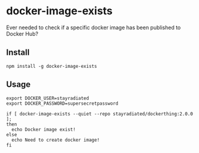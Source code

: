 # docker-image-exists

Ever needed to check if a specific docker image has been published to Docker
Hub?

## Install

```
npm install -g docker-image-exists
```

## Usage

```
export DOCKER_USER=stayradiated
export DOCKER_PASSWORD=supersecretpassword

if [ docker-image-exists --quiet --repo stayradiated/dockerthing:2.0.0 ];
then
  echo Docker image exist!
else
  echo Need to create docker image!
fi
```
